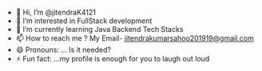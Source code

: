 - 👋 Hi, I’m @jitendraK4121
- 👀 I’m interested in FullStack development 
- 🌱 I’m currently learning Java Backend Tech Stacks
- 📫 How to reach me ? My Email- jitendrakumarsahoo201919@gmail.com
- 😄 Pronouns: ... Is it needed?
- ⚡ Fun fact: ...my profile is enough for you to laugh out loud 

<!---
jitendraK4121/jitendraK4121 is a ✨ special ✨ repository because its `README.md` (this file) appears on your GitHub profile.
You can click the Preview link to take a look at your changes.
--->
